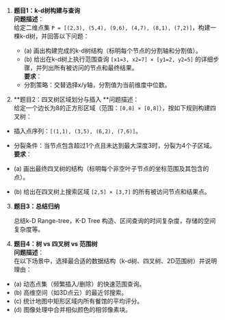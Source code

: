 ###  
1. **题目1：k-d树构建与查询**  
   **问题描述**：  
   给定二维点集 `P = [(2,3), (5,4), (9,6), (4,7), (8,1), (7,2)]`，构建一棵k-d树，并回答以下问题：  
   - (a) 画出构建完成的k-d树结构（标明每个节点的分割轴和分割值）。  
   - (b) 给出在k-d树上执行范围查询 `[x1=3, x2=7] × [y1=2, y2=5]` 的详细步骤，并列出所有被访问的节点和最终结果。  
   **要求**：  
   - 分割策略：交替选择x/y轴，分割值为当前维度中位数。  



2.   **题目2：四叉树区域划分与插入
     **问题描述：  
     给定一个边长为8的正方形区域（范围：`[0,8] × [0,8]`），按如下规则构建四叉树：  

- 插入点序列：`[(1,1), (3,5), (6,2), (7,6)]`。  

- 分裂条件：当节点包含超过1个点且未达到最大深度3时，分裂为4个子区域。  
  **要求**：  

- (a) 画出最终四叉树的结构（标明每个非空叶子节点的坐标范围及其包含的点）。  

- (b) 给出在四叉树上搜索区域 `[2,5] × [3,7]` 的所有被访问节点和结果点。  

    

3. **题目3：总结归纳**

   总结k-D Range-tree，K-D Tree 构造、区间查询的时间复杂度，存储的空间复杂度等。



4.   **题目4：树 vs 四叉树 vs 范围树**  
     **问题描述**：  
     在以下场景中，选择最合适的数据结构（k-d树、四叉树、2D范围树）并说明理由：  

- (a) 动态点集（频繁插入/删除）的快速范围查询。  
- (b) 高维空间（如3D点云）的最近邻搜索。  
- (c) 统计地图中矩形区域内所有餐馆的平均评分。  
- (d) 图像处理中合并相似颜色的相邻像素块。  

